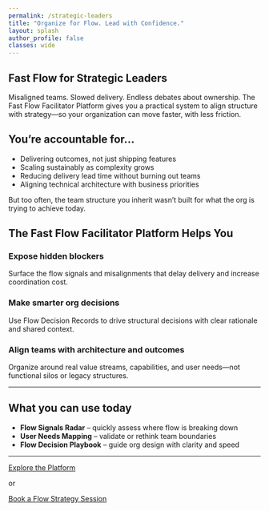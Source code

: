 ```yaml
---
permalink: /strategic-leaders
title: "Organize for Flow. Lead with Confidence."
layout: splash
author_profile: false
classes: wide
---
```


## Fast Flow for Strategic Leaders

Misaligned teams. Slowed delivery. Endless debates about ownership. The Fast Flow Facilitator Platform gives you a practical system to align structure with strategy—so your organization can move faster, with less friction.

## You’re accountable for…

- Delivering outcomes, not just shipping features
- Scaling sustainably as complexity grows
- Reducing delivery lead time without burning out teams
- Aligning technical architecture with business priorities

But too often, the team structure you inherit wasn’t built for what the org is trying to achieve today.

## The Fast Flow Facilitator Platform Helps You

### Expose hidden blockers

Surface the flow signals and misalignments that delay delivery and increase coordination cost.

### Make smarter org decisions

Use Flow Decision Records to drive structural decisions with clear rationale and shared context.

### Align teams with architecture and outcomes

Organize around real value streams, capabilities, and user needs—not functional silos or legacy structures.

---

## What you can use today

- **Flow Signals Radar** – quickly assess where flow is breaking down
- **User Needs Mapping** – validate or rethink team boundaries
- **Flow Decision Playbook** – guide org design with clarity and speed

---

[Explore the Platform](/overview)

or

[Book a Flow Strategy Session](/contact)
